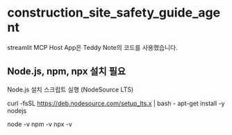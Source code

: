 # construction_site_safety_guide_agent

streamlit MCP Host App은 Teddy Note의 코드를 사용했습니다.

## Node.js, npm, npx 설치 필요
Node.js 설치 스크립트 실행 (NodeSource LTS)

curl -fsSL https://deb.nodesource.com/setup_lts.x | bash -
apt-get install -y nodejs

node -v
npm -v
npx -v
